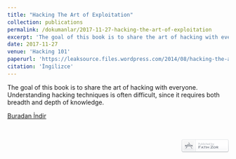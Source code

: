 ```yaml
---
title: "Hacking The Art of Exploitation"
collection: publications
permalink: /dokumanlar/2017-11-27-hacking-the-art-of-exploitation
excerpt: 'The goal of this book is to share the art of hacking with everyone. Understanding hacking techniques is often difficult, since it requires both breadth and depth of knowledge. '
date: 2017-11-27
venue: 'Hacking 101'
paperurl: 'https://leaksource.files.wordpress.com/2014/08/hacking-the-art-of-exploitation.pdf'
citation: 'İngilizce'
---
```

The goal of this book is to share the art of hacking with everyone. Understanding hacking techniques is often difficult, since it requires both breadth and depth of knowledge. 

[Buradan İndir](https://leaksource.files.wordpress.com/2014/08/hacking-the-art-of-exploitation.pdf)


<br><div style="text-align: right">[![Fatih Zor](/images/yazarX.png)](http://www.fatihzor.com.tr)</div>


